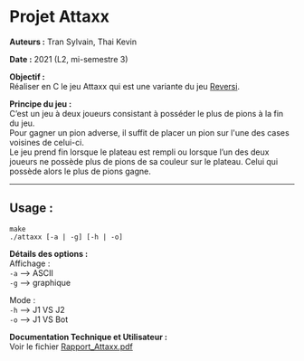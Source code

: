 # Projet Attaxx

**Auteurs :** Tran Sylvain, Thai Kevin

**Date :** 2021 (L2, mi-semestre 3)

**Objectif :**  
Réaliser en C le jeu Attaxx qui est une variante du jeu [Reversi](https://www.google.com/search?channel=fs&client=ubuntu&q=jeu+reversi).

**Principe du jeu :**  
C’est un jeu à deux joueurs consistant à posséder le plus de pions à la fin du jeu.  
Pour gagner un pion adverse, il suffit de placer un pion sur l'une des cases voisines de celui-ci.  
Le jeu prend fin lorsque le plateau est rempli ou lorsque l’un des deux joueurs ne possède plus de pions de sa couleur sur le plateau.
Celui qui possède alors le plus de pions gagne.

---

## Usage :
```
make
./attaxx [-a | -g] [-h | -o]
```

**Détails des options :**  
Affichage :  
`-a` --> ASCII  
`-g` --> graphique

Mode :  
`-h` --> J1 VS J2  
`-o` --> J1 VS Bot

**Documentation Technique et Utilisateur :**  
Voir le fichier [Rapport_Attaxx.pdf](https://github.com/syltran/attaxx/blob/master/Rapport_Attaxx.pdf)
